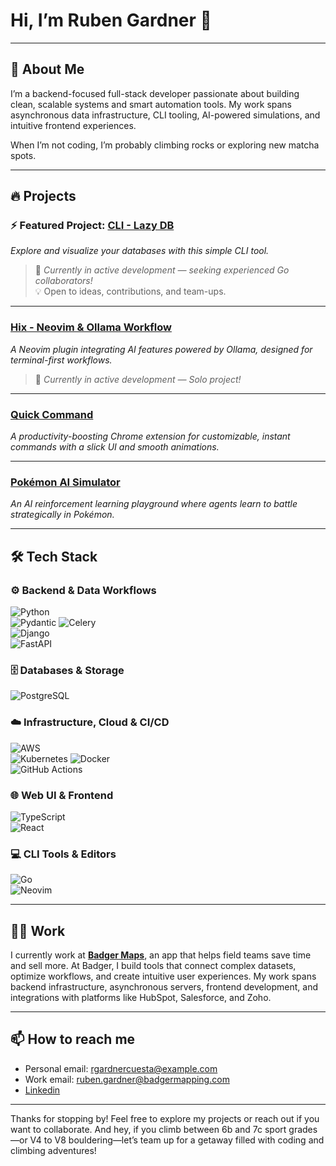 # Hi, I’m Ruben Gardner 👋
---

## 🚀 About Me

I’m a backend-focused full-stack developer passionate about building clean, scalable systems and smart automation tools. My work spans asynchronous data infrastructure, CLI tooling, AI-powered simulations, and intuitive frontend experiences.  

When I’m not coding, I’m probably climbing rocks or exploring new matcha spots.

---

## 🔥 Projects

### ⚡️ Featured Project: [CLI - Lazy DB](https://github.com/rubengardner/lazy-database)  
*Explore and visualize your databases with this simple CLI tool.*
> 🚧 _Currently in active development — seeking experienced Go collaborators!_  
> 💡 Open to ideas, contributions, and team-ups.

--- 

### [Hix -  Neovim & Ollama Workflow](https://github.com/rubengardner/neovim-ollama)  
*A Neovim plugin integrating AI features powered by Ollama, designed for terminal-first workflows.*  
> 🚧 _Currently in active development — Solo project!_  

---

### [Quick Command](https://github.com/rubengardner/quick-command)  
*A productivity-boosting Chrome extension for customizable, instant commands with a slick UI and smooth animations.*  

---

### [Pokémon AI Simulator](https://github.com/rubengardner/pokemon-ai-simulator)  
*An AI reinforcement learning playground where agents learn to battle strategically in Pokémon.*  

---

## 🛠️ Tech Stack

### ⚙️ Backend & Data Workflows
![Python](https://img.shields.io/badge/Python-3776AB?style=for-the-badge&logo=python&logoColor=white)  
![Pydantic](https://img.shields.io/badge/Pydantic-E92063?style=for-the-badge&logo=pydantic&logoColor=white)
![Celery](https://img.shields.io/badge/Celery-389B43?style=for-the-badge)  
![Django](https://img.shields.io/badge/Django-092E20?style=for-the-badge&logo=django&logoColor=white)  
![FastAPI](https://img.shields.io/badge/FastAPI-009688?style=for-the-badge)  

### 🗄️ Databases & Storage
![PostgreSQL](https://img.shields.io/badge/PostgreSQL-4169E1?style=for-the-badge&logo=postgresql&logoColor=white)  

### ☁️ Infrastructure, Cloud & CI/CD
![AWS](https://img.shields.io/badge/AWS-232F3E?style=for-the-badge&logo=amazonaws&logoColor=white)  
![Kubernetes](https://img.shields.io/badge/Kubernetes-326CE5?style=for-the-badge&logo=kubernetes&logoColor=white)
![Docker](https://img.shields.io/badge/Docker-2496ED?style=for-the-badge&logo=docker&logoColor=white)  
![GitHub Actions](https://img.shields.io/badge/GitHub%20Actions-2088FF?style=for-the-badge&logo=githubactions&logoColor=white)  

### 🌐 Web UI & Frontend  
![TypeScript](https://img.shields.io/badge/TypeScript-3178C6?style=for-the-badge&logo=typescript&logoColor=white)  
![React](https://img.shields.io/badge/React-61DAFB?style=for-the-badge&logo=react&logoColor=black)  

### 💻 CLI Tools & Editors  
![Go](https://img.shields.io/badge/Go-00ADD8?style=for-the-badge&logo=go&logoColor=white)  
![Neovim](https://img.shields.io/badge/Neovim-57A143?style=for-the-badge&logo=neovim&logoColor=white)  

---

## 🧑‍💻 Work

I currently work at  **[Badger Maps](https://www.badgermapping.com/)**, an app that helps field teams save time and sell more. At Badger, I build tools that connect complex datasets, optimize workflows, and create intuitive user experiences. My work spans backend infrastructure, asynchronous servers, frontend development, and integrations with platforms like HubSpot, Salesforce, and Zoho.

 ---
 
## 📫 How to reach me

- Personal email: rgardnercuesta@example.com
- Work email: ruben.gardner@badgermapping.com
- [Linkedin](https://www.linkedin.com/in/ruben-david-gardner-cuesta-bbb69b167/)

---

Thanks for stopping by! Feel free to explore my projects or reach out if you want to collaborate. And hey, if you climb between 6b and 7c sport grades—or V4 to V8 bouldering—let’s team up for a getaway filled with coding and climbing adventures!



